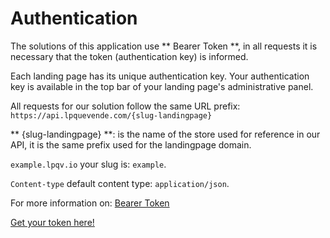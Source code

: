 # Authentication

The solutions of this application use ** Bearer Token **, in all requests it is necessary that the token (authentication key) is informed.

Each landing page has its unique authentication key. Your authentication key is available in the top bar of your landing page's administrative panel.

All requests for our solution follow the same URL prefix: `https://api.lpquevende.com/{slug-landingpage}`

** {slug-landingpage} **: is the name of the store used for reference in our API, it is the same prefix used for the landingpage domain.

`example.lpqv.io` your slug is: `example`.   

`Content-type` default content type: `application/json`.

For more information on: [Bearer Token](https://swagger.io/docs/specification/authentication/bearer-authentication/)

[Get your token here!](https://app.lpqv.com.br/acesso/entrar)